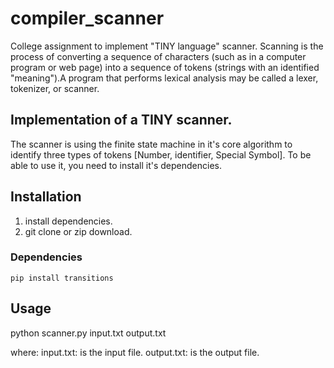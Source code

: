 # compiler_scanner
College assignment to implement "TINY language" scanner.
Scanning is  the process of converting a sequence of characters (such as in a computer program or web page) into a sequence of tokens (strings with an identified "meaning").A program that performs lexical analysis may be called a lexer, tokenizer, or scanner.
## Implementation of a TINY scanner.
The scanner is using the finite state machine in it's core algorithm to identify three types of tokens [Number, identifier, Special Symbol].
To be able to use it, you need to install it's dependencies.
## Installation
1. install dependencies.
2. git clone or zip download.
### Dependencies 

```
pip install transitions
```
## Usage
python scanner.py input.txt output.txt

where:
input.txt: is the input file.
output.txt: is the output file.
